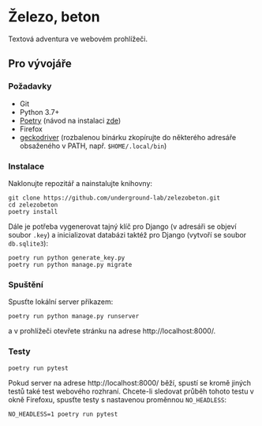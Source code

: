 # Železo, beton

Textová adventura ve webovém prohlížeči.

## Pro vývojáře

### Požadavky

- Git
- Python 3.7+
- [Poetry](https://github.com/python-poetry/poetry)
  (návod na instalaci [zde](https://python-poetry.org/docs/master/#installation))
- Firefox
- [geckodriver](https://github.com/mozilla/geckodriver/releases)
  (rozbalenou binárku zkopírujte do některého adresáře obsaženého v PATH, např. `$HOME/.local/bin`)

### Instalace

Naklonujte repozitář a nainstalujte knihovny:

```
git clone https://github.com/underground-lab/zelezobeton.git
cd zelezobeton
poetry install
```

Dále je potřeba vygenerovat tajný klíč pro Django (v adresáři se objeví
soubor `.key`) a inicializovat databázi taktéž pro Django (vytvoří se
soubor `db.sqlite3`):

```
poetry run python generate_key.py
poetry run python manage.py migrate
```

### Spuštění

Spusťte lokální server příkazem:

```
poetry run python manage.py runserver
```

a v prohlížeči otevřete stránku na adrese http://localhost:8000/.

### Testy

```
poetry run pytest
```

Pokud server na adrese http://localhost:8000/ běží, spustí se kromě jiných
testů také test webového rozhraní. Chcete-li sledovat průběh tohoto testu
v okně Firefoxu, spusťte testy s nastavenou proměnnou `NO_HEADLESS`:

```
NO_HEADLESS=1 poetry run pytest
```
